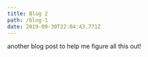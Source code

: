 ```yaml
---
title: Blog 2
path: /blog-1
date: 2019-09-30T22:04:43.771Z
---
```

another blog post to help me figure all this out!
